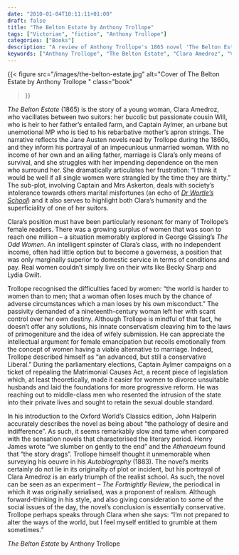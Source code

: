 ```yaml
---
date: "2010-01-04T10:11:11+01:00"
draft: false
title: "The Belton Estate by Anthony Trollope"
tags: ["Victorian", "fiction", "Anthony Trollope"]
categories: ["Books"]
description: "A review of Anthony Trollope's 1865 novel 'The Belton Estate,' following Clara Amedroz as she chooses between passionate cousin Will and unemotional Captain Aylmer. Discover Trollope's early experiment in realism exploring women's limited choices in Victorian society."
keywords: ["Anthony Trollope", "The Belton Estate", "Clara Amedroz", "Victorian realism", "surplus women", "Jane Austen influence", "Victorian women", "primogeniture"]
---
```


{{< figure
  src="/images/the-belton-estate.jpg"
  alt="Cover of The Belton Estate by Anthony Trollope "
  class="book"
>}}

_The Belton Estate_ (1865) is the story of a young woman, Clara Amedroz, who vacillates between two suitors: her bucolic but passionate cousin Will, who is heir to her father’s entailed farm, and Captain Aylmer, an urbane but unemotional MP who is tied to his rebarbative mother’s apron strings. The narrative reflects the Jane Austen novels read by Trollope during the 1860s, and they inform his portrayal of an impecunious unmarried woman.  With no income of her own and an ailing father, marriage is Clara’s only means of survival, and she struggles with her impending dependence on the men who surround her. She dramatically articulates her frustration: “I think it would be well if all single women were strangled by the time they are thirty.” The sub-plot, involving Captain and Mrs Askerton, deals with society’s intolerance towards others marital misfortunes (an echo of [_Dr Wortle’s School_](/posts/dr-wortles-school/)) and it also serves to highlight both Clara’s humanity and the superficiality of one of her suitors.

Clara’s position must have been particularly resonant for many of Trollope’s female readers. There was a growing surplus of women that was soon to reach one million – a situation memorably explored in George Gissing’s _The Odd Women_. An intelligent spinster of Clara’s class, with no independent income, often had little option but to become a governess, a position that was only marginally superior to domestic service in terms of conditions and pay. Real women couldn’t simply live on their wits like Becky Sharp and Lydia Gwilt.

Trollope recognised the difficulties faced by women: “the world is harder to women than to men; that a woman often loses much by the chance of adverse circumstances which a man loses by his own misconduct.”  The passivity demanded of a nineteenth-century woman left her with scant control over her own destiny.  Although Trollope is mindful of that fact, he doesn’t offer any solutions, his innate conservatism cleaving him to the laws of primogeniture and the idea of wifely submission. He can appreciate the intellectual argument for female emancipation but recoils emotionally from the concept of women having a viable alternative to marriage. Indeed, Trollope described himself as “an advanced, but still a conservative Liberal.” During the parliamentary elections, Captain Aylmer campaigns on a ticket of repealing the Matrimonial Causes Act, a recent piece of legislation which, at least theoretically, made it easier for women to divorce unsuitable husbands and laid the foundations for more progressive reform.  He was reaching out to middle-class men who resented the intrusion of the state into their private lives and sought to retain the sexual double standard.

In his introduction to the Oxford World’s Classics edition, John Halperin accurately describes the novel as being about “the pathology of desire and indifference”. As such, it seems remarkably slow and tame when compared with the sensation novels that characterised the literary period. Henry James wrote “we slumber on gently to the end” and the _Athenaeum_ found that “the story drags”. Trollope himself thought it unmemorable when surveying his oeuvre in his _Autobiography_ (1883). The novel’s merits certainly do not lie in its originality of plot or incident, but his portrayal of Clara Amedroz is an early triumph of the realist school. As such, the novel can be seen as an experiment – _The Fortnightly Review_, the periodical in which it was originally serialised, was a proponent of realism. Although forward-thinking in his style, and also giving consideration to some of the social issues of the day, the novel’s conclusion is essentially conservative. Trollope perhaps speaks through Clara when she says: “I’m not prepared to alter the ways of the world, but I feel myself entitled to grumble at them sometimes.”

_The Belton Estate_ by Anthony Trollope